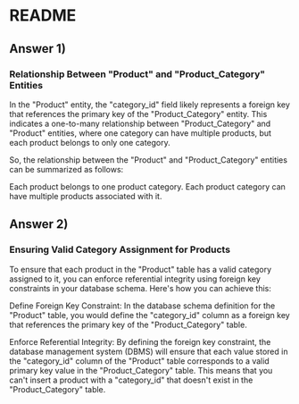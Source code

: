 # README

## Answer 1)
### Relationship Between "Product" and "Product_Category" Entities

In the "Product" entity, the "category_id" field likely represents a foreign key that references the primary key of the "Product_Category" entity. This indicates a one-to-many relationship between "Product_Category" and "Product" entities, where one category can have multiple products, but each product belongs to only one category.

So, the relationship between the "Product" and "Product_Category" entities can be summarized as follows:

Each product belongs to one product category.
Each product category can have multiple products associated with it.
## Answer 2)
### Ensuring Valid Category Assignment for Products


To ensure that each product in the "Product" table has a valid category assigned to it, you can enforce referential integrity using foreign key constraints in your database schema. Here's how you can achieve this:

Define Foreign Key Constraint: In the database schema definition for the "Product" table, you would define the "category_id" column as a foreign key that references the primary key of the "Product_Category" table.

Enforce Referential Integrity: By defining the foreign key constraint, the database management system (DBMS) will ensure that each value stored in the "category_id" column of the "Product" table corresponds to a valid primary key value in the "Product_Category" table. This means that you can't insert a product with a "category_id" that doesn't exist in the "Product_Category" table.
